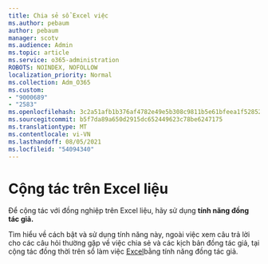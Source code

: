 ```yaml
---
title: Chia sẻ sổ Excel việc
ms.author: pebaum
author: pebaum
manager: scotv
ms.audience: Admin
ms.topic: article
ms.service: o365-administration
ROBOTS: NOINDEX, NOFOLLOW
localization_priority: Normal
ms.collection: Adm_O365
ms.custom:
- "9000689"
- "2583"
ms.openlocfilehash: 3c2a51afb1b376af4782e49e5b308c9811b5e61bfeea1f52852a79178e818968
ms.sourcegitcommit: b5f7da89a650d2915dc652449623c78be6247175
ms.translationtype: MT
ms.contentlocale: vi-VN
ms.lasthandoff: 08/05/2021
ms.locfileid: "54094340"
---
```

# <a name="collaborate-on-excel-documents"></a>Cộng tác trên Excel liệu

Để cộng tác với đồng nghiệp trên Excel liệu, hãy sử dụng **tính năng đồng tác giả.** 

Tìm hiểu về cách bật và sử dụng tính năng này, ngoài việc xem câu trả lời cho các câu hỏi thường gặp về việc chia sẻ và các kịch bản đồng tác giả, tại cộng tác đồng thời trên sổ làm việc [Excel](https://support.office.com/article/7152aa8b-b791-414c-a3bb-3024e46fb104)bằng tính năng đồng tác giả.
